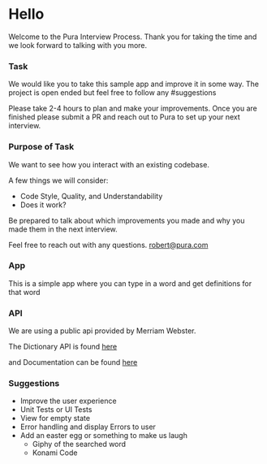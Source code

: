 # Hello

Welcome to the Pura Interview Process. Thank you for taking the time and we look forward to talking
with you more.

### Task

We would like you to take this sample app and improve it in some way. The project is open ended but
feel free to follow any #suggestions

Please take 2-4 hours to plan and make your improvements. Once you are finished please submit a PR
and reach out to Pura to set up your next interview.

### Purpose of Task

We want to see how you interact with an existing codebase.

A few things we will consider:

- Code Style, Quality, and Understandability
- Does it work?

Be prepared to talk about which improvements you made and why you made them in the next interview.

Feel free to reach out with any questions. robert@pura.com

### App

This is a simple app where you can type in a word and get definitions for that word

### API

We are using a public api provided by Merriam Webster.

The Dictionary API is found [here](https://dictionaryapi.com/products/api-collegiate-dictionary)

and Documentation can be found [here](https://dictionaryapi.com/products/json)

### Suggestions

- Improve the user experience
- Unit Tests or UI Tests
- View for empty state
- Error handling and display Errors to user
- Add an easter egg or something to make us laugh
  - Giphy of the searched word
  - Konami Code
